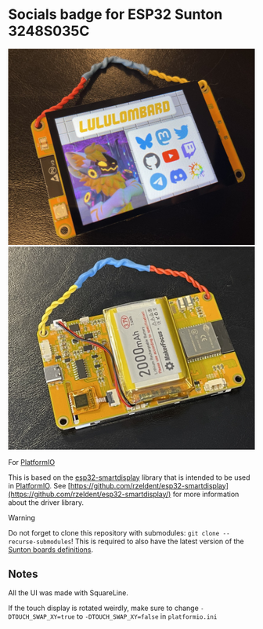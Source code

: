 # Socials badge for ESP32 Sunton 3248S035C

![Badge front](assets/badge_front.jpg)
![Badge back](assets/badge_back.jpg)

For [PlatformIO](https://platformio.org/)

This is based on the [esp32-smartdisplay](https://github.com/rzeldent/esp32-smartdisplay) library that is intended to be used in [PlatformIO](https://platformio.org/).
See [https://github.com/rzeldent/esp32-smartdisplay](https://github.com/rzeldent/esp32-smartdisplay/) for more information about the driver library.

>[!WARNING]
>Do not forget to clone this repository with submodules: ```git clone --recurse-submodules```!
>This is required to also have the latest version of the [Sunton boards definitions](https://github.com/rzeldent/platformio-espressif32-sunton).

## Notes

All the UI was made with SquareLine.

If the touch display is rotated weirdly, make sure to change `-DTOUCH_SWAP_XY=true` to `-DTOUCH_SWAP_XY=false` in `platformio.ini`
